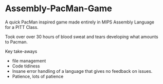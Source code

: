 # Assembly-PacMan-Game
A quick PacMan inspired game made entirely in MIPS Assembly Language for a PITT Class.  

Took over over 30 hours of blood sweat and tears developing what amounts to Pacman. 

Key take-aways
- file management  
- Code tidiness
- Insane error handling of a language that gives no feedback on issues.
- Patience, lots of patience
